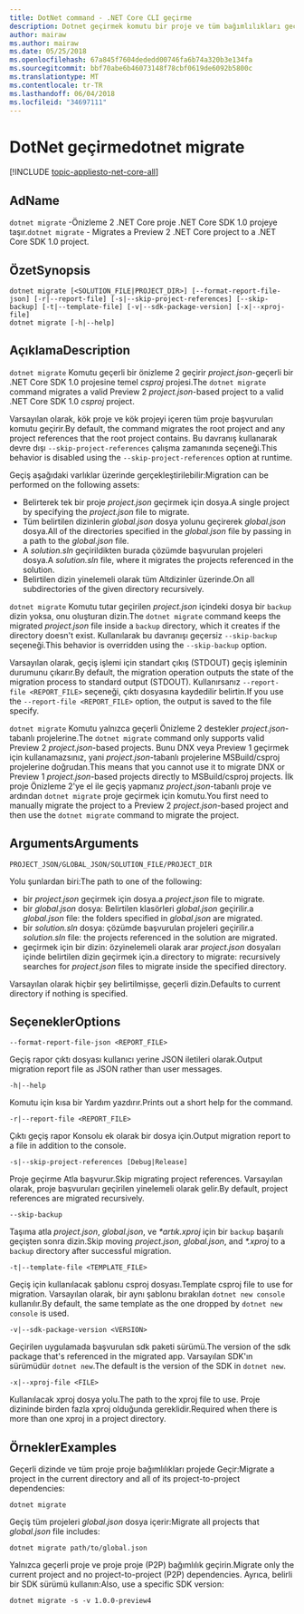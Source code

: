 ```yaml
---
title: DotNet command - .NET Core CLI geçirme
description: Dotnet geçirmek komutu bir proje ve tüm bağımlılıkları geçirir.
author: mairaw
ms.author: mairaw
ms.date: 05/25/2018
ms.openlocfilehash: 67a845f7604dededd00746fa6b74a320b3e134fa
ms.sourcegitcommit: bbf70abe6b46073148f78cbf0619de6092b5800c
ms.translationtype: MT
ms.contentlocale: tr-TR
ms.lasthandoff: 06/04/2018
ms.locfileid: "34697111"
---
```

# <a name="dotnet-migrate"></a><span data-ttu-id="a55b2-103">DotNet geçirme</span><span class="sxs-lookup"><span data-stu-id="a55b2-103">dotnet migrate</span></span>

[!INCLUDE [topic-appliesto-net-core-all](../../../includes/topic-appliesto-net-core-all.md)]

## <a name="name"></a><span data-ttu-id="a55b2-104">Ad</span><span class="sxs-lookup"><span data-stu-id="a55b2-104">Name</span></span>

<span data-ttu-id="a55b2-105">`dotnet migrate` -Önizleme 2 .NET Core proje .NET Core SDK 1.0 projeye taşır.</span><span class="sxs-lookup"><span data-stu-id="a55b2-105">`dotnet migrate` - Migrates a Preview 2 .NET Core project to a .NET Core SDK 1.0 project.</span></span>

## <a name="synopsis"></a><span data-ttu-id="a55b2-106">Özet</span><span class="sxs-lookup"><span data-stu-id="a55b2-106">Synopsis</span></span>

```
dotnet migrate [<SOLUTION_FILE|PROJECT_DIR>] [--format-report-file-json] [-r|--report-file] [-s|--skip-project-references] [--skip-backup] [-t|--template-file] [-v|--sdk-package-version] [-x|--xproj-file]
dotnet migrate [-h|--help]
```

## <a name="description"></a><span data-ttu-id="a55b2-107">Açıklama</span><span class="sxs-lookup"><span data-stu-id="a55b2-107">Description</span></span>

<span data-ttu-id="a55b2-108">`dotnet migrate` Komutu geçerli bir önizleme 2 geçirir *project.json*-geçerli bir .NET Core SDK 1.0 projesine temel *csproj* projesi.</span><span class="sxs-lookup"><span data-stu-id="a55b2-108">The `dotnet migrate` command migrates a valid Preview 2 *project.json*-based project to a valid .NET Core SDK 1.0 *csproj* project.</span></span>

<span data-ttu-id="a55b2-109">Varsayılan olarak, kök proje ve kök projeyi içeren tüm proje başvuruları komutu geçirir.</span><span class="sxs-lookup"><span data-stu-id="a55b2-109">By default, the command migrates the root project and any project references that the root project contains.</span></span> <span data-ttu-id="a55b2-110">Bu davranış kullanarak devre dışı `--skip-project-references` çalışma zamanında seçeneği.</span><span class="sxs-lookup"><span data-stu-id="a55b2-110">This behavior is disabled using the `--skip-project-references` option at runtime.</span></span>

<span data-ttu-id="a55b2-111">Geçiş aşağıdaki varlıklar üzerinde gerçekleştirilebilir:</span><span class="sxs-lookup"><span data-stu-id="a55b2-111">Migration can be performed on the following assets:</span></span>

* <span data-ttu-id="a55b2-112">Belirterek tek bir proje *project.json* geçirmek için dosya.</span><span class="sxs-lookup"><span data-stu-id="a55b2-112">A single project by specifying the *project.json* file to migrate.</span></span>
* <span data-ttu-id="a55b2-113">Tüm belirtilen dizinlerin *global.json* dosya yolunu geçirerek *global.json* dosya.</span><span class="sxs-lookup"><span data-stu-id="a55b2-113">All of the directories specified in the *global.json* file by passing in a path to the *global.json* file.</span></span>
* <span data-ttu-id="a55b2-114">A *solution.sln* geçirildikten burada çözümde başvurulan projeleri dosya.</span><span class="sxs-lookup"><span data-stu-id="a55b2-114">A *solution.sln* file, where it migrates the projects referenced in the solution.</span></span>
* <span data-ttu-id="a55b2-115">Belirtilen dizin yinelemeli olarak tüm Altdizinler üzerinde.</span><span class="sxs-lookup"><span data-stu-id="a55b2-115">On all subdirectories of the given directory recursively.</span></span>

<span data-ttu-id="a55b2-116">`dotnet migrate` Komutu tutar geçirilen *project.json* içindeki dosya bir `backup` dizin yoksa, onu oluşturan dizin.</span><span class="sxs-lookup"><span data-stu-id="a55b2-116">The `dotnet migrate` command keeps the migrated *project.json* file inside a `backup` directory, which it creates if the directory doesn't exist.</span></span> <span data-ttu-id="a55b2-117">Kullanılarak bu davranışı geçersiz `--skip-backup` seçeneği.</span><span class="sxs-lookup"><span data-stu-id="a55b2-117">This behavior is overridden using the `--skip-backup` option.</span></span>

<span data-ttu-id="a55b2-118">Varsayılan olarak, geçiş işlemi için standart çıkış (STDOUT) geçiş işleminin durumunu çıkarır.</span><span class="sxs-lookup"><span data-stu-id="a55b2-118">By default, the migration operation outputs the state of the migration process to standard output (STDOUT).</span></span> <span data-ttu-id="a55b2-119">Kullanırsanız `--report-file <REPORT_FILE>` seçeneği, çıktı dosyasına kaydedilir belirtin.</span><span class="sxs-lookup"><span data-stu-id="a55b2-119">If you use the `--report-file <REPORT_FILE>` option, the output is saved to the file specify.</span></span>

<span data-ttu-id="a55b2-120">`dotnet migrate` Komutu yalnızca geçerli Önizleme 2 destekler *project.json*-tabanlı projelerine.</span><span class="sxs-lookup"><span data-stu-id="a55b2-120">The `dotnet migrate` command only supports valid Preview 2 *project.json*-based projects.</span></span> <span data-ttu-id="a55b2-121">Bunu DNX veya Preview 1 geçirmek için kullanamazsınız, yani *project.json*-tabanlı projelerine MSBuild/csproj projelerine doğrudan.</span><span class="sxs-lookup"><span data-stu-id="a55b2-121">This means that you cannot use it to migrate DNX or Preview 1 *project.json*-based projects directly to MSBuild/csproj projects.</span></span> <span data-ttu-id="a55b2-122">İlk proje Önizleme 2'ye el ile geçiş yapmanız *project.json*-tabanlı proje ve ardından `dotnet migrate` proje geçirmek için komutu.</span><span class="sxs-lookup"><span data-stu-id="a55b2-122">You first need to manually migrate the project to a Preview 2 *project.json*-based project and then use the `dotnet migrate` command to migrate the project.</span></span>

## <a name="arguments"></a><span data-ttu-id="a55b2-123">Arguments</span><span class="sxs-lookup"><span data-stu-id="a55b2-123">Arguments</span></span>

`PROJECT_JSON/GLOBAL_JSON/SOLUTION_FILE/PROJECT_DIR`

<span data-ttu-id="a55b2-124">Yolu şunlardan biri:</span><span class="sxs-lookup"><span data-stu-id="a55b2-124">The path to one of the following:</span></span>

* <span data-ttu-id="a55b2-125">bir *project.json* geçirmek için dosya.</span><span class="sxs-lookup"><span data-stu-id="a55b2-125">a *project.json* file to migrate.</span></span>
* <span data-ttu-id="a55b2-126">bir *global.json* dosya: Belirtilen klasörleri *global.json* geçirilir.</span><span class="sxs-lookup"><span data-stu-id="a55b2-126">a *global.json* file: the folders specified in *global.json* are migrated.</span></span>
* <span data-ttu-id="a55b2-127">bir *solution.sln* dosya: çözümde başvurulan projeleri geçirilir.</span><span class="sxs-lookup"><span data-stu-id="a55b2-127">a *solution.sln* file: the projects referenced in the solution are migrated.</span></span>
* <span data-ttu-id="a55b2-128">geçirmek için bir dizin: özyinelemeli olarak arar *project.json* dosyaları içinde belirtilen dizin geçirmek için.</span><span class="sxs-lookup"><span data-stu-id="a55b2-128">a directory to migrate: recursively searches for *project.json* files to migrate inside the specified directory.</span></span>

<span data-ttu-id="a55b2-129">Varsayılan olarak hiçbir şey belirtilmişse, geçerli dizin.</span><span class="sxs-lookup"><span data-stu-id="a55b2-129">Defaults to current directory if nothing is specified.</span></span>

## <a name="options"></a><span data-ttu-id="a55b2-130">Seçenekler</span><span class="sxs-lookup"><span data-stu-id="a55b2-130">Options</span></span>

`--format-report-file-json <REPORT_FILE>`

<span data-ttu-id="a55b2-131">Geçiş rapor çıktı dosyası kullanıcı yerine JSON iletileri olarak.</span><span class="sxs-lookup"><span data-stu-id="a55b2-131">Output migration report file as JSON rather than user messages.</span></span>

`-h|--help`

<span data-ttu-id="a55b2-132">Komutu için kısa bir Yardım yazdırır.</span><span class="sxs-lookup"><span data-stu-id="a55b2-132">Prints out a short help for the command.</span></span>

`-r|--report-file <REPORT_FILE>`

<span data-ttu-id="a55b2-133">Çıktı geçiş rapor Konsolu ek olarak bir dosya için.</span><span class="sxs-lookup"><span data-stu-id="a55b2-133">Output migration report to a file in addition to the console.</span></span>

`-s|--skip-project-references [Debug|Release]`

<span data-ttu-id="a55b2-134">Proje geçirme Atla başvurur.</span><span class="sxs-lookup"><span data-stu-id="a55b2-134">Skip migrating project references.</span></span> <span data-ttu-id="a55b2-135">Varsayılan olarak, proje başvuruları geçirilen yinelemeli olarak gelir.</span><span class="sxs-lookup"><span data-stu-id="a55b2-135">By default, project references are migrated recursively.</span></span>

`--skip-backup`

<span data-ttu-id="a55b2-136">Taşıma atla *project.json*, *global.json*, ve  *\*artık.xproj* için bir `backup` başarılı geçişten sonra dizin.</span><span class="sxs-lookup"><span data-stu-id="a55b2-136">Skip moving *project.json*, *global.json*, and *\*.xproj* to a `backup` directory after successful migration.</span></span>

`-t|--template-file <TEMPLATE_FILE>`

<span data-ttu-id="a55b2-137">Geçiş için kullanılacak şablonu csproj dosyası.</span><span class="sxs-lookup"><span data-stu-id="a55b2-137">Template csproj file to use for migration.</span></span> <span data-ttu-id="a55b2-138">Varsayılan olarak, bir aynı şablonu bırakılan `dotnet new console` kullanılır.</span><span class="sxs-lookup"><span data-stu-id="a55b2-138">By default, the same template as the one dropped by `dotnet new console` is used.</span></span>

`-v|--sdk-package-version <VERSION>`

<span data-ttu-id="a55b2-139">Geçirilen uygulamada başvurulan sdk paketi sürümü.</span><span class="sxs-lookup"><span data-stu-id="a55b2-139">The version of the sdk package that's referenced in the migrated app.</span></span> <span data-ttu-id="a55b2-140">Varsayılan SDK'ın sürümüdür `dotnet new`.</span><span class="sxs-lookup"><span data-stu-id="a55b2-140">The default is the version of the SDK in `dotnet new`.</span></span>

`-x|--xproj-file <FILE>`

<span data-ttu-id="a55b2-141">Kullanılacak xproj dosya yolu.</span><span class="sxs-lookup"><span data-stu-id="a55b2-141">The path to the xproj file to use.</span></span> <span data-ttu-id="a55b2-142">Proje dizininde birden fazla xproj olduğunda gereklidir.</span><span class="sxs-lookup"><span data-stu-id="a55b2-142">Required when there is more than one xproj in a project directory.</span></span>

## <a name="examples"></a><span data-ttu-id="a55b2-143">Örnekler</span><span class="sxs-lookup"><span data-stu-id="a55b2-143">Examples</span></span>

<span data-ttu-id="a55b2-144">Geçerli dizinde ve tüm proje proje bağımlılıkları projede Geçir:</span><span class="sxs-lookup"><span data-stu-id="a55b2-144">Migrate a project in the current directory and all of its project-to-project dependencies:</span></span>

`dotnet migrate`

<span data-ttu-id="a55b2-145">Geçiş tüm projeleri *global.json* dosya içerir:</span><span class="sxs-lookup"><span data-stu-id="a55b2-145">Migrate all projects that *global.json* file includes:</span></span>

`dotnet migrate path/to/global.json`

<span data-ttu-id="a55b2-146">Yalnızca geçerli proje ve proje proje (P2P) bağımlılık geçirin.</span><span class="sxs-lookup"><span data-stu-id="a55b2-146">Migrate only the current project and no project-to-project (P2P) dependencies.</span></span> <span data-ttu-id="a55b2-147">Ayrıca, belirli bir SDK sürümü kullanın:</span><span class="sxs-lookup"><span data-stu-id="a55b2-147">Also, use a specific SDK version:</span></span>

`dotnet migrate -s -v 1.0.0-preview4`